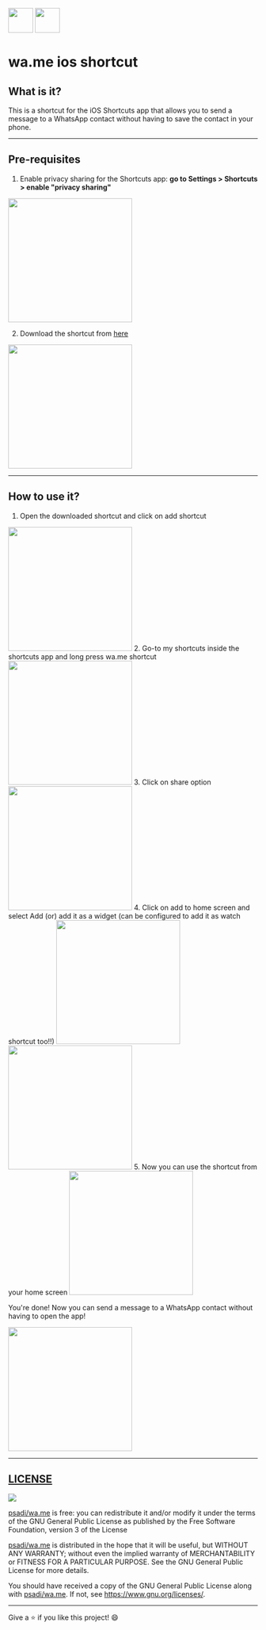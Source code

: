 <img src="./assets/whatsapp.png" width="50"> <img src="./assets/ios_shortcuts.png" width="50">
# wa.me ios shortcut

## What is it?
This is a shortcut for the iOS Shortcuts app that allows you to send a message to a WhatsApp contact without having to save the contact in your phone.

---
## Pre-requisites

1. Enable privacy sharing for the Shortcuts app: **go to Settings > Shortcuts > enable "privacy sharing"**

<img src="./assets/1.png" width="250">

2. Download the shortcut from [here](https://github.com/psadi/wa.me/raw/main/wa.me.shortcut)

<img src="./assets/2.png" width="250">

---
## How to use it?

1. Open the downloaded shortcut and click on add shortcut
<img src="./assets/3.png" width="250">
2. Go-to my shortcuts inside the shortcuts app and long press wa.me shortcut
<img src="./assets/4.png" width="250">
3. Click on share option
<img src="./assets/5.png" width="250">
4. Click on add to home screen and select Add (or) add it as a widget (can be configured to add it as watch shortcut too!!)
<img src="./assets/6.png" width="250">
<img src="./assets/7.png" width="250">
5. Now you can use the shortcut from your home screen
<img src="./assets/8.png" width="250">

You're done! Now you can send a message to a WhatsApp contact without having to open the app!

<img src="./assets/9.png" width="250">

---

## **[LICENSE](./LICENSE)**

![](./assets/gplv3.png)

[psadi/wa.me](https://github.com/psadi/wa.me) is free: you can redistribute it and/or modify
it under the terms of the GNU General Public License as published by
the Free Software Foundation, version 3 of the License

[psadi/wa.me](https://github.com/psadi/wa.me) is distributed in the hope that it will be useful,
but WITHOUT ANY WARRANTY; without even the implied warranty of
MERCHANTABILITY or FITNESS FOR A PARTICULAR PURPOSE. See the
GNU General Public License for more details.

You should have received a copy of the GNU General Public License
along with [psadi/wa.me](https://github.com/psadi/wa.me). If not, see <https://www.gnu.org/licenses/>.

---

Give a ⭐️ if you like this project! 😄